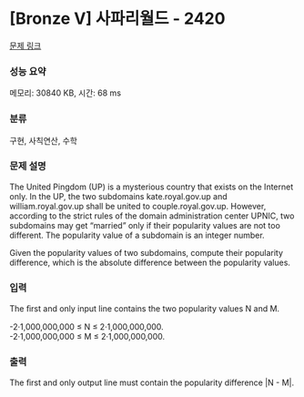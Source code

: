 # [Bronze V] 사파리월드 - 2420 

[문제 링크](https://www.acmicpc.net/problem/2420) 

### 성능 요약

메모리: 30840 KB, 시간: 68 ms

### 분류

구현, 사칙연산, 수학

### 문제 설명

<p>The United Pingdom (UP) is a mysterious country that exists on the Internet only. In the UP, the two subdomains kate.royal.gov.up and william.royal.gov.up shall be united to couple.royal.gov.up. However, according to the strict rules of the domain administration center UPNIC, two subdomains may get “married” only if their popularity values are not too different. The popularity value of a subdomain is an integer number.</p>

<p>Given the popularity values of two subdomains, compute their popularity difference, which is the absolute difference between the popularity values.</p>

### 입력 

 <p>The ﬁrst and only input line contains the two popularity values N and M.</p>

<p>-2·1,000,000,000 ≤ N ≤ 2·1,000,000,000.<br>
-2·1,000,000,000 ≤ M ≤ 2·1,000,000,000.</p>

### 출력 

 <p>The ﬁrst and only output line must contain the popularity difference |N - M|.</p>

